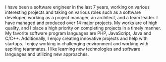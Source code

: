 I have been a software engineer in the last 7 years, working on various interesting projects and taking on various roles such as a software developer, working as a project manager, an architect, and a team leader. I have managed and produced over 14 major projects. My works are of high quality, and I place a high priority on completing projects in a timely manner. My favorite software program languages are PHP, JavaScript, Java and C/C++. Additionally, I enjoy creating innovative projects and help with startups. I enjoy working in challenging environment and working with aspiring teammates. I like learning new technologies and software languages and utilizing new approaches.
